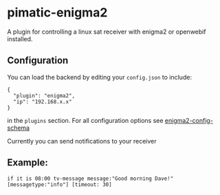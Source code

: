 pimatic-enigma2
=======================

A plugin for controlling a linux sat receiver with enigma2 or openwebif installed.


Configuration
-------------
You can load the backend by editing your `config.json` to include:

    {
      "plugin": "enigma2",
      "ip": "192.168.x.x"
    }

in the `plugins` section. For all configuration options see 
[enigma2-config-schema](enigma2-config-schema.coffee)

Currently you can send notifications to your receiver

Example:
--------

    if it is 08:00 tv-message message:"Good morning Dave!" [messagetype:"info"] [timeout: 30]


